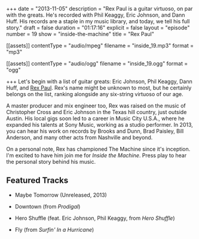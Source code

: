 +++
date = "2013-11-05"
description = "Rex Paul is a guitar virtuoso, on par with the greats. He's recorded with Phil Keaggy, Eric Johnson, and Dann Huff. His records are a staple in my music library, and today, we tell his full story."
draft = false
duration = "01:17:16"
explicit = false
layout = "episode"
number = 19
show = "inside-the-machine"
title = "Rex Paul"

[[assets]]
  contentType = "audio/mpeg"
  filename = "inside_19.mp3"
  format = "mp3"

[[assets]]
  contentType = "audio/ogg"
  filename = "inside_19.ogg"
  format = "ogg"

+++
Let's begin with a list of guitar greats: Eric Johnson, Phil Keaggy, Dann Huff, and [Rex Paul](http://rexpaulmusic.com). Rex's name might be unknown to most, but he certainly belongs on the list, ranking alongside any six-string virtuoso of our age.

A master producer and mix engineer too, Rex was raised on the music of Christopher Cross and Eric Johnson in the Texas hill country, just outside Austin. His local gigs soon led to a career in Music City U.S.A., where he expanded his talents at Sony Music, working as a studio performer. In 2013, you can hear his work on records by Brooks and Dunn, Brad Paisley, Bill Anderson, and many other acts from Nashville and beyond.

On a personal note, Rex has championed The Machine since it's inception. I'm excited to have him join me for _Inside the Machine_. Press play to hear the personal story behind his music.

## Featured Tracks

* Maybe Tomorrow (Unreleased, 2013)

* Downtown (from _Prodigal_)

* Hero Shuffle (feat. Eric Johnson, Phil Keaggy, from _Hero Shuffle_)

* Fly (from _Surfin' In a Hurricane_)